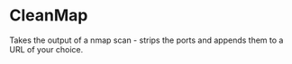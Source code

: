 # CleanMap
Takes the output of a nmap scan - strips the ports and appends them to a URL of your choice. 
